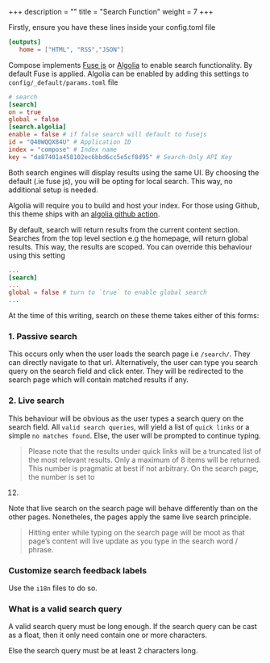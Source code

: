 +++
description = ""
title = "Search Function"
weight = 7
+++

Firstly, ensure you have these lines inside your config.toml file

```toml
[outputs]
   home = ["HTML", "RSS","JSON"]
```

Compose implements [Fuse js](https://fusejs.io/) or [Algolia](https://www.algolia.com/doc/rest-api/search/) to enable
search functionality. By default Fuse is applied. Algolia can be enabled by adding this settings
to `config/_default/params.toml` file

```toml
# search
[search]
on = true
global = false
[search.algolia]
enable = false # if false search will default to fusejs
id = "Q40WQQX84U" # Application ID
index = "compose" # Index name
key = "da87401a458102ec6bbd6cc5e5cf8d95" # Search-Only API Key
```

Both search engines will display results using the same UI. By choosing the default (.ie fuse js), you will be opting
for local search. This way, no additional setup is needed.

Algolia will require you to build and host your index. For those using Github, this theme ships with
an [algolia github action](/docs/compose/github-actions/#algolia-ci).

By default, search will return results from the current content section. Searches from the top level section e.g the
homepage, will return global results. This way, the results are scoped. You can override this behaviour using this
setting

```toml
...
[search]
...
global = false # turn to `true` to enable global search
...
```

At the time of this writing, search on these theme takes either of this forms:

### 1. Passive search

This occurs only when the user loads the search page i.e `/search/`. They can directly navigate to that url.
Alternatively, the user can type you search query on the search field and click enter. They will be redirected to the
search page which will contain matched results if any.

### 2. Live search

This behaviour will be obvious as the user types a search query on the search field. All `valid search queries`, will
yield a list of `quick links` or a simple `no matches found`. Else, the user will be prompted to continue typing.

> Please note that the results under quick links will be a truncated list of the most relevant results. Only a maximum
> of 8 items will be returned. This number is pragmatic at best if not arbitrary. On the search page, the number is set to
12.

Note that live search on the search page will behave differently than on the other pages. Nonetheles, the pages apply
the same live search principle.

> Hitting enter while typing on the search page will be moot as that page’s content will live update as you type in the
> search word / phrase.

### Customize search feedback labels

Use the `i18n` files to do so.

### What is a valid search query

A valid search query must be long enough. If the search query can be cast as a float, then it only need contain one or
more characters.

Else the search query must be at least 2 characters long.

<!-- This behaviour will change. -->